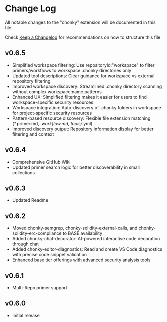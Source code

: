 # Change Log

All notable changes to the "chonky" extension will be documented in this file.

Check [Keep a Changelog](http://keepachangelog.com/) for recommendations on how to structure this file.

## v0.6.5
- Simplified workspace filtering: Use repositoryId:"workspace" to filter primers/workflows to workspace .chonky directories only
- Updated tool descriptions: Clear guidance for workspace vs external repository filtering
- Improved workspace discovery: Streamlined .chonky directory scanning without complex workspace:name patterns
- Enhanced UX: Simplified filtering makes it easier for users to find workspace-specific security resources
- Workspace integration: Auto-discovery of .chonky folders in workspace for project-specific security resources
- Pattern-based resource discovery: Flexible file extension matching (*.primer.md, *.workflow.md, tools/*.yml)
- Improved discovery output: Repository information display for better filtering and context

## v0.6.4
- Comprehensive GitHub Wiki
- Updated primer search logic for better discoverability in small collections

## v0.6.3
- Updated Readme

## v0.6.2
- Moved chonky-semgrep, chonky-solidity-external-calls, and chonky-solidity-erc-compliance to BASE availability
- Added chonky-chat-decorator: AI-powered interactive code decoration through chat
- Added chonky-editor-diagnostics: Read and create VS Code diagnostics with precise code snippet validation
- Enhanced base tier offerings with advanced security analysis tools

## v0.6.1
- Multi-Repo primer support

## v0.6.0

- Initial release